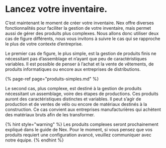 # Lancez votre inventaire.

C’est maintenant le moment de créer votre inventaire. Nex offre diverses fonctionnalités pour faciliter la gestion de votre inventaire, mais permet aussi de gérer des produits plus complexes. Nous allons donc utiliser deux cas de figure différents, nous vous invitons à suivre le cas qui se rapproche le plus de votre contexte d’entreprise.

Le premier cas de figure, le plus simple, est la gestion de produits finis ne nécessitant pas d’assemblage et n’ayant que peu de caractéristiques variables. Il est possible de penser à l’achat et la vente de vêtements, de produits informatiques ou encore aux entreprises de distributions. 

{% page-ref page="produits-simples.md" %}

Le second cas, plus complexe, est destiné à la gestion de produits nécessitant un assemblage, voire des étapes de productions. Ces produits auront des caractéristiques distinctes et variables. Il peut s’agir de production et de ventes de vélo ou encore de matériaux destinés à la construction. Ce cas convient aux entreprises manufacturières qui achètent des matériaux bruts afin de les transformer.

{% hint style="warning" %}
Les produits complexes seront prochainement expliqué dans le guide de Nex. Pour le moment, si vous pensez que vos produits requiert une configuration avancé, veuillez communiquer avec notre équipe.
{% endhint %}

